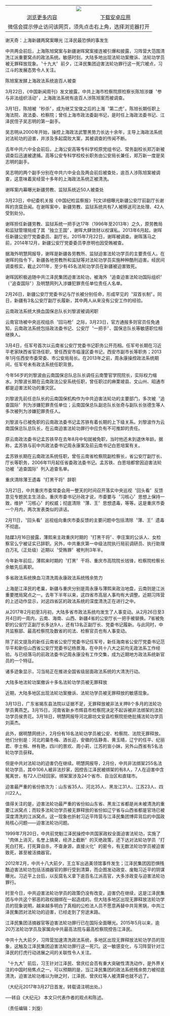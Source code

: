 

<table>
  <tr>
    <td align="center" colspan="2">
      <a href="https://github.com/ogate/ogate/blob/master/README.md"><img src="https://cloud.githubusercontent.com/assets/11880933/13434984/f430fae2-e012-11e5-814f-c2df1e82b247.jpg"/></a>
    </td>
  </tr>
  <tr>
    <td align="center">
      <a href="https://s3.ap-south-1.amazonaws.com/ogatem/oGate.htm?from=oNote">浏览更多内容</a>
    </td>
    <td align="center">
      <a href="https://raw.githubusercontent.com/ogate/up/master/ogate.apk">下载安卓应用</a>
    </td>
  </tr>
  <tr>
    <td align="center" colspan="2">
      微信会提示停止访问该网页，须先点击右上角，选择浏览器打开
    </td>
  </tr>
</table>    



谢天奇：上海新疆两窝案曝光 江泽民最恐惧的事发生







中共两会前后，上海陈旭窝案与新疆谢晖窝案接连被引爆和披露，习阵营大范围清洗江派重要窝点的政法系统。敏感时刻，大陆多地出现法轮功案撤诉、法轮功学员被无罪释放现象。〝十九大〞前夕，江泽民集团迫害法轮功罪行这一死穴被点，习江斗的发展态势令人关注。











陈旭案发酵上海政法系统逾百人被查



3月22日，《中国新闻周刊》发文披露，中共上海市检察院原检察长陈旭涉嫌〝参与非法组织活动〞，上海政法系统有逾百人涉陈旭案而被调查。



3月1日，陈旭被〝秒杀〞，成为继艾宝俊之后的上海〝第二虎〞。陈旭长期任职上海法院、政法委、检察院；曾任上海市政法委副书记，是时任上海政法委书记、江泽民侄子吴志明的第一副手。



吴志明从2000年开始，操控上海政法武警黑势力长达十余年，主导上海政法系统对法轮功的迫害，并涉及多起腐败大案，其被调查的传闻不断。



去年中共六中全会前后，上海公安高等专科学校原党组书记、常务副校长郑万新被调查后迅速被逮捕。高等公安专科学校校长职务由公安局长兼任，郑万新一度是吴志明的副手。



吴志明的两个副手分别在中共六中全会及两会前后被查处，逾百人涉陈旭案被调查，这意味着吴经营十多年的上海政法系统正被清洗。



谢晖案内幕曝光新疆劳教、监狱系统近50人被查处



3月23日，中纪委机关报《中国纪检监察报》刊文详细曝光新疆公安厅前副厅长谢晖的贪腐丑闻。在谢晖案中，新疆劳教、监狱系统共有7人被移送司法处理、42人受到处分。



谢晖担任新疆劳教、监狱系统一把手达17年（1996年至2013年）之久，原劳教局和监狱管理局成了其〝独立王国〞，谢晖大肆敛财以权谋私。2013年6月起，谢晖任新疆公安厅党委委员、副厅长。2015年7月22日，谢晖被调查。谢晖落马之前，2014年12月，新疆公安厅党委委员李彦明也因受贿被查。



据海外明慧网报导，谢晖是新疆各劳教所、监狱迫害法轮功学员的主要责任人。在谢晖的指令下，新疆各地劳教所和监狱等对法轮功学员实施种种酷刑迫害。经民间调查核实，截止2011年，至少有45名法轮功学员在新疆被迫害致死。



谢晖因积极追随中共江泽民集团迫害法轮功，被海外〝追查迫害法轮功国际组织〞（〝追查国际〞）及明慧网列入涉嫌犯罪责任单位责任人名单。



2月26日，新疆公安厅党委书记与厅长被分别任命，形成罕见的〝双首长制〞。同日，新疆有3名公安厅副厅长履新，其中两人从来没有公安工作的经验。



云南政法系统大换血国保总队长刘黎波被调闲职



云南官场被中央巡视组杀〝回马枪〞之际，3月23日，官方通报多则官员任免通知，云南政法系统包括政法委书记、公安厅〝一把手〞、国保总队长等敏感职位相继换人。



3月4日，任军号首次以云南省公安厅党委书记职务公开亮相。任军号长期在习近平老家陕西省官场任职，曾任西安市临潼区委书记，西安市副市长等职务；2013年1月任西安市委常委、市公安局局长。在2013年之前，周永康操控政法系统期间，任军号未有政法系统任职背景。



今年56岁的刘黎波由云南国保总队总队长调任云南警官学院院长，实际权力缩水。刘黎波长期在云南政法公安系统任职，曾任职过的麻栗坡县、文山州、昭通市都是迫害法轮功的重灾区。



刘黎波先前任总队长的云南国保机构作为中共迫害法轮功的主要部门，多次被〝追查国际〞列为涉嫌犯罪责任单位；云南国保总队副总队长张奇与副队长张德生等人多次被列为涉嫌犯罪责任人。



刘黎波与已被免职的云南政法委书记孟苏铁有着长期的上下级关系。刘黎波作为云南国保总队总队长，在云南迫害法轮功罪行中应负有不可推卸的责任。



原云南政法委书记孟苏铁早在去年8月中旬就被免职，当时他还未到退休年龄。据称，孟苏铁与前中共政法委书记周永康案及前云南书记白恩培案有关。



孟苏铁长期在云南政法系统任职，曾任云南省检察院副检察长，省公安厅副厅长、厅长等职务，2006年11月起任省委政法委书记。孟苏铁、白恩培都曾因迫害法轮功被〝追查国际〞列入追查名单。



重庆清除薄王遗毒〝打黑干将〞辞职



3月21日，中共重庆市委常委会用一整天的时间召开落实中央巡视〝回头看〞反馈意见专题民主生活会。重庆市委书记孙政才说，市委要与〝习核心〞思想上保持一致，维护〝习核心〞的权威；彻底清除〝薄、王〞思想遗毒，等等。这是重庆市委一个月内，两次发表类似的讲话。



2月11日，〝回头看〞巡视组向重庆市委反馈的主要问题中包括清除〝薄、王〞遗毒不彻底。



陆媒3月16日披露，薄熙来主政重庆时期的〝打黑干将〞、李庄案的公诉人、女检察官么宁被证实已辞职。另外，中共重庆第一中级法院执行局前调研员、执行助理白万礼（正处级）近期以〝受贿罪〞被判刑3年半。



今年新年前后，薄熙来时期的〝打黑〞干将、重庆市高院院长钱锋，检察院检察长余敏先后离职。



多省政法系统换血习清洗周永康政法系统残余势力



上海是江泽民的老巢，新疆与重庆分别是周永康与薄熙来政治地盘，云南则是江派重要搅局窝点之一。去年下半年以来，这四省市高层人事均有大调整。近期习阵营的上述动作显示，对这四省区的政法系统的深度清洗正在进行之中。



从2017年2月初至3月初，大陆多省市政法系统均发生了人事变动。从2月26日至3月4日的一周内，云南、海南、山西、新疆4省的公安厅长一把手被替换。7省被免职的公安厅正副厅长多达9人，还有13名正副厅长、党委书记履新。与此同时，中共监察部、最高检察院及数省的司法、检察官员也有人事变动。



除了前文提及的新任云南省公安厅党委书记任军号，新任海南省公安厅党委书记范华平和新任山西省公安厅党委书记杨景海，在中共十八大之前均无政法系工作经验。与已经落马的前政法委书记周永康没有工作交集，成为近期地方政法系统新官员的一个特征。



诸多迹象显示，习当局正在推进全国省级层面政法系统的大清洗行动。



大陆多地法轮功案撤诉十多名法轮功学员被无罪释放



近期，大陆多地区出现法轮功案撤诉、法轮功学员被无罪释放的敏感现象。



3月13日，广东省揭东县法院以证据不足，无罪释放被非法关押8个多月的法轮功学员黄燕芝。3月15日，河南省新乡市辉县市检察院决定不起诉被非法绑架的法轮功学员侯贵花。3月18日，明慧网报导河北廊坊文安县检察院拒绝批捕法轮功学员刘英杰。



此外，据明慧网统计，2月份有16名法轮功学员被公安、检察院、法院无罪释放。他们分别是：河北的巢冬梅、酒长迎，安徽的伍静青、黄玉晴，辽宁的任平、纪丽君、李士棉、林有艳，四川的景欢、周小莉，江苏的宣小妹，另外山西省有5名法轮功学员获释。



但是中共对法轮功的迫害仍在继续。明慧网报导，2月份，中共非法绑架255名法轮功学员，其中106人被非法抄家，因控告江泽民被绑架的有8人，7人在迫害中含冤离世，有72人已经回家。绑架案涉及24个省市、自治区和直辖市。



迫害最严重的省份依次为：山东省35人、河北35人、黑龙江31人、江苏23人、四川22人。



值得关注的是，迫害法轮功最严重的省份如山东省、黑龙江省都是尚未被清洗的重要江派窝点；而较多法轮功学员被无罪释放的省份如辽宁省与山西省都是官场已被深度清洗的江派窝点。这一现象也折射习近平阵营与江泽民集团博弈背后的中国政局核心问题——迫害法轮功问题。



1999年7月20日，中共前党魁江泽民操控中共国家政权全面迫害法轮功，实施了〝肉体上消灭，名誉上搞臭，经济上截断〞的灭绝政策，还下达对法轮功学员〝打死白打死，打死算自杀，不查身源，直接火化〞的密令，有无数法轮功学员被迫害致死，甚至被活摘器官。



2012年2月，中共十八大前夕，王立军出逃美领馆事件发生；江泽民集团因恐惧残酷迫害法轮功包括活摘器官的罪行受到清算，而企图发动政变、废黜习近平的阴谋曝光。习近平上台后，以反腐名义拿下逾百名江派高官，大多涉政变与迫害法轮功罪行。



时至今日，中共迫害法轮功学员的政策仍没有改变，迫害仍在继续，这是江泽民集团与中共这个邪恶的政权捆绑在一起造成的。但大陆多地区出现无罪释放法轮功学员的现象说明，越来越多明白了真相的公检法人员不愿意再替中共背黑锅，中共江泽民集团对法轮功的迫害，已经走到了穷途末路。



江泽民集团活摘器官等迫害法轮功罪行已在国际全面曝光。2015年5月以来，逾20万法轮功学员及家属向中共最高法院与最高检察院控告江泽民。



中共十九大前夕，习阵营加速清洗政法系统，多地区出现无罪释放法轮功学员的现象，这触及江泽民集团迫害法轮功罪行这一死穴。这一敏感变化，与习阵营针对江泽民的打虎行动进展之间的关联性令人关注。



〝十九大〞前后，习王针对江泽民、曾庆红会否有重大突破性清洗动作，是外界关注的中国时局焦点之一。可以预期的是，当江泽民集团的政法系统残余势力被彻底清洗，迫害法轮功难以为继之时，江泽民、曾庆红等人被清算也就不远了。 



（大纪元2017年3月27日首发，转载请注明出处。）



──转自《大纪元》 本文只代表作者的观点和陈述。



（责任编辑：刘旋）





